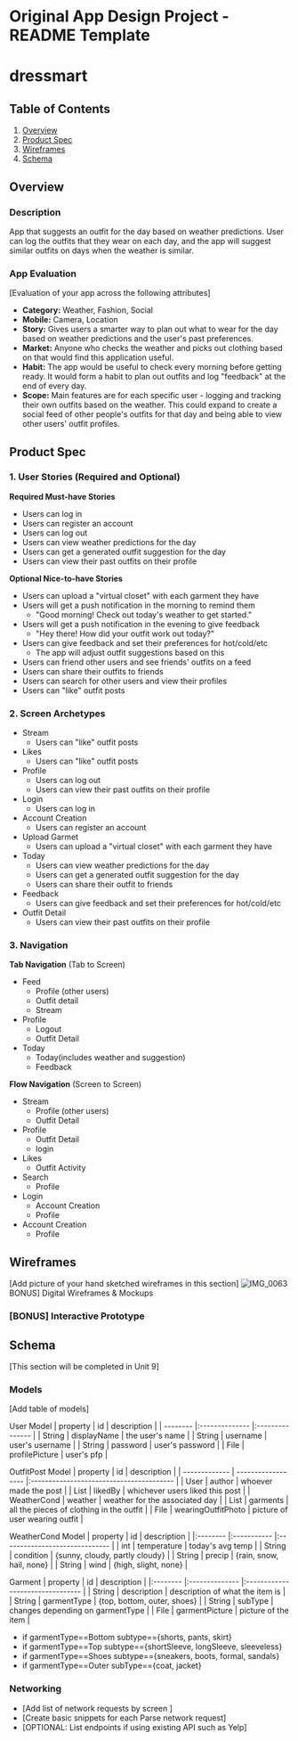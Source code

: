 Original App Design Project - README Template
===

# dressmart

## Table of Contents
1. [Overview](#Overview)
1. [Product Spec](#Product-Spec)
1. [Wireframes](#Wireframes)
2. [Schema](#Schema)

## Overview
### Description
App that suggests an outfit for the day based on weather predictions. User can log the outfits that they wear on each day, and the app will suggest similar outfits on days when the weather is similar.

### App Evaluation
[Evaluation of your app across the following attributes]
- **Category:** Weather, Fashion, Social
- **Mobile:** Camera, Location
- **Story:** Gives users a smarter way to plan out what to wear for the day based on weather predictions and the user's past preferences.
- **Market:** Anyone who checks the weather and picks out clothing based on that would find this application useful.
- **Habit:** The app would be useful to check every morning before getting ready. It would form a habit to plan out outfits and log "feedback" at the end of every day.
- **Scope:** Main features are for each specific user - logging and tracking their own outfits based on the weather. This could expand to create a social feed of other people's outfits for that day and being able to view other users' outfit profiles.

## Product Spec

### 1. User Stories (Required and Optional)

**Required Must-have Stories**
* Users can log in
* Users can register an account
* Users can log out
* Users can view weather predictions for the day
* Users can get a generated outfit suggestion for the day
* Users can view their past outfits on their profile


**Optional Nice-to-have Stories**

* Users can upload a "virtual closet" with each garment they have
* Users will get a push notification in the morning to remind them
  * "Good morning! Check out today's weather to get started."
* Users will get a push notification in the evening to give feedback
  * "Hey there! How did your outfit work out today?"
* Users can give feedback and set their preferences for hot/cold/etc
  * The app will adjust outfit suggestions based on this
* Users can friend other users and see friends' outfits on a feed
* Users can share their outfits to friends
* Users can search for other users and view their profiles
* Users can "like" outfit posts

### 2. Screen Archetypes

* Stream
  * Users can "like" outfit posts
* Likes
  * Users can "like" outfit posts
* Profile
  * Users can log out
  * Users can view their past outfits on their profile
* Login
  * Users can log in
* Account Creation
  * Users can register an account
* Upload Garmet
  * Users can upload a "virtual closet" with each garment they have
* Today
  * Users can view weather predictions for the day
  * Users can get a generated outfit suggestion for the day
  * Users can share their outfit to friends
* Feedback
  * Users can give feedback and set their preferences for hot/cold/etc
* Outfit Detail
  * Users can view their past outfits on their profile


### 3. Navigation

**Tab Navigation** (Tab to Screen)

* Feed
  * Profile (other users)
  * Outfit detail
  * Stream
* Profile
  * Logout
  * Outfit Detail
* Today
  * Today(includes weather and suggestion)
  * Feedback


**Flow Navigation** (Screen to Screen)

* Stream
  * Profile (other users)
  * Outfit Detail
* Profile
  * Outfit Detail
  * login
* Likes
  * Outfit Activity
* Search
  * Profile
* Login
  * Account Creation
  * Profile
* Account Creation
  * Profile

## Wireframes
[Add picture of your hand sketched wireframes in this section]
![IMG_0063](https://user-images.githubusercontent.com/73393929/174159974-5f6fd541-ded2-4834-8348-15988b151440.JPG)
BONUS] Digital Wireframes & Mockups

### [BONUS] Interactive Prototype

## Schema
[This section will be completed in Unit 9]
### Models
[Add table of models]

User Model
| property | id             | description     |
| -------- |:-------------- |:--------------- |
| String   | displayName    | the user's name |
| String   | username       | user's username |
| String   | password       | user's password |
| File     | profilePicture | user's pfp      |


OutfitPost Model
| property      | id                 | description                              |
| ------------- | ------------------ |:---------------------------------------- |
| User          | author             | whoever made the post                    |
| List<User>    | likedBy            | whichever users liked this post          |
| WeatherCond   | weather            | weather for the associated day           |
| List<Garment> | garments           | all the pieces of clothing in the outfit |
| File          | wearingOutfitPhoto | picture of user wearing outfit               |

WeatherCond Model
| property | id          | description                    |
|:-------- |:----------- |:------------------------------ |
| int      | temperature | today's avg temp               |
| String   | condition   | {sunny, cloudy, partly cloudy} |
| String   | precip      | {rain, snow, hail, none}       |
| String   | wind        | {high, slight, none}           |

Garment
| property | id             | description                      |
|:-------- |:-------------- |:-------------------------------- |
| String   | description    | description of what the item is  |
| String   | garmentType    | {top, bottom, outer, shoes}      |
| String   | subType        | changes depending on garmentType |
| File     | garmentPicture | picture of the item              |

- if garmentType==Bottom
  subtype=={shorts, pants, skirt}
- if garmentType==Top
  subtype=={shortSleeve, longSleeve, sleeveless}
- if garmentType==Shoes
  subtype=={sneakers, boots, formal, sandals}
- if garmentType==Outer
  subType=={coat, jacket}




### Networking
- [Add list of network requests by screen ]
- [Create basic snippets for each Parse network request]
- [OPTIONAL: List endpoints if using existing API such as Yelp]